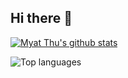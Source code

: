 ## Hi there 👋

[![Myat Thu's github stats](https://github-readme-stats.vercel.app/api?username=myatthukyaw&show_icons=true&theme=github&hide=issues)](https://github.com/myatthukyaw/myatthukyaw)

![Top languages](https://github-readme-stats.vercel.app/api/top-langs/?username=myatthukyaw&layout=compact&theme=github)


